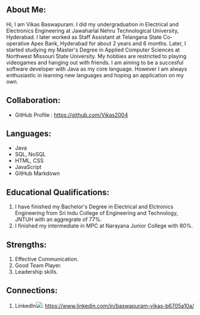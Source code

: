 ## About Me:

Hi, I am Vikas Baswapuram. I did my undergraduation in Electrical and Electronics Engineering at Jawaharlal Nehru Technological University, Hyderabad. I later worked as Staff Assistant at Telangana State Co-operative Apex Bank, Hyderabad for about 2 years and 6 months. Later, I started studying my Master's Degree in Applied Computer Sciences at Northwest Missouri State University. My hobbies are restricted to playing videogames and hanging out with friends. I am aiming to be a succesful software developer with Java as my core language. However I am always enthusiastic in learning new languages and hoping an application on my own.    

## Collaboration:
- GitHub Profile : https://github.com/Vikas2004

## Languages:
- Java
- SQL, NoSQL
- HTML, CSS
- JavaScript
- GitHub Markdown

## Educational Qualifications:
1. I have finished my Bachelor's Degree in Electrical and Elctronics Engineering from Sri Indu College of Engineering and Technology, JNTUH with an aggregrate of 77%.
1. I finished my intermediate in MPC at Narayana Junior College with 80%.

## Strengths:
1. Effective Communication.
1. Good Team Player.
1. Leadership skills.

## Connections:
1. LinkedIn<img src="https://raw.githubusercontent.com/soroushchehresa/github-readme-linkedin/master/linkedin-github.png"/>: https://www.linkedin.com/in/baswapuram-vikas-b6705a10a/

